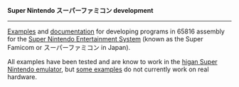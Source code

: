 **Super Nintendo スーパーファミコン development**

-----

[Examples](https://github.com/michielvoo/SNES/tree/master/examples) and [documentation](https://github.com/michielvoo/SNES/wiki) for developing programs in 65816 assembly for the [Super Nintendo Entertainment System](https://en.wikipedia.org/wiki/Super_Nintendo_Entertainment_System) (known as the Super Famicom or スーパーファミコン in Japan).

All examples have been tested and are know to work in the [higan Super Nintendo emulator](http://byuu.org/emulation/higan/), but [some examples](https://github.com/michielvoo/SNES/issues) do not currently work on real hardware.
